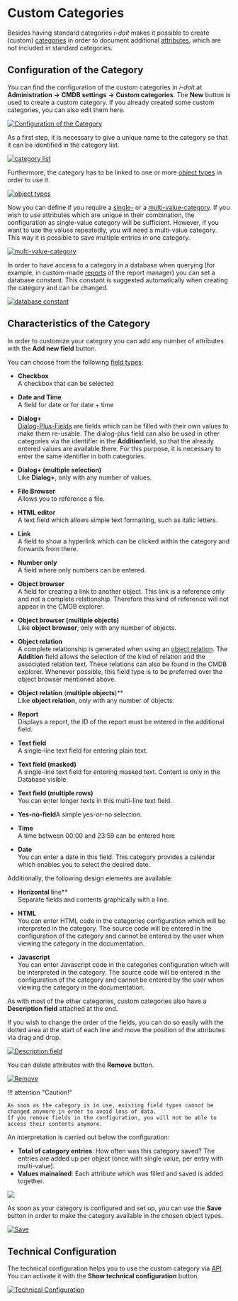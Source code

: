 # Custom Categories

Besides having standard categories _i-doit_ makes it possible to create (custom) [categories](./structure-of-the-it-documentation.md) in order to document additional [attributes](./structure-of-the-it-documentation.md), which are not included in standard categories.

Configuration of the Category
-----------------------------

You can find the configuration of the custom categories in _i-doit_ at **Administration** **→** **CMDB settings** **→** **Custom categories**. The **New** button is used to create a custom category. If you already created some custom categories, you can also edit them here.

[![Configuration of the Category](../assets/images/en/basics/custom-categories/1-cc.png)](../assets/images/en/basics/custom-categories/1-cc.png)

As a first step, it is necessary to give a unique name to the category so that it can be identified in the category list.

[![category list](../assets/images/en/basics/custom-categories/2-cc.png)](../assets/images/en/basics/custom-categories/2-cc.png)

Furthermore, the category has to be linked to one or more [object types](./structure-of-the-it-documentation.md) in order to use it.

[![object types](../assets/images/en/basics/custom-categories/3-cc.png)](../assets/images/en/basics/custom-categories/3-cc.png)

Now you can define if you require a [single-](./structure-of-the-it-documentation.md) or a [multi-value-category](./structure-of-the-it-documentation.md). If you wish to use attributes which are unique in their combination, the configuration as single-value category will be sufficient. However, if you want to use the values repeatedly, you will need a multi-value category. This way it is possible to save multiple entries in one category.

[![multi-value-category](../assets/images/en/basics/custom-categories/4-cc.png)](../assets/images/en/basics/custom-categories/4-cc.png)

In order to have access to a category in a database when querying (for example, in custom-made [reports](../evaluation/report-manager.md) of the report manager) you can set a database constant. This constant is suggested automatically when creating the category and can be changed.

[![database constant](../assets/images/en/basics/custom-categories/5-cc.png)](../assets/images/en/basics/custom-categories/5-cc.png)

Characteristics of the Category
-------------------------------

In order to customize your category you can add any number of attributes with the **Add new field** button.

You can choose from the following [field types](./attribute-fields.md):

*   **Checkbox**  
    A checkbox that can be selected
*   **Date and Time**  
    A field for date or for date + time
*   **Dialog+**  
    [Dialog-Plus-Fields](./dialog-admin.md) are fields which can be filled with their own values to make them re-usable. The dialog-plus field can also be used in other categories via the identifier in the **Addition**field, so that the already entered values are available there. For this purpose, it is necessary to enter the same identifier in both categories.
    
*   **Dialog+ (multiple selection)**  
    Like **Dialog+**, only with any number of values.
*   **File Browser**  
    Allows you to reference a file.
*   **HTML editor**  
    A text field which allows simple text formatting, such as italic letters.
*   **Link**  
    A field to show a hyperlink which can be clicked within the category and forwards from there.
*   **Number only**  
    A field where only numbers can be entered.
*   **Object browser**  
    A field for creating a link to another object. This link is a reference only and not a complete relationship. Therefore this kind of reference will not appear in the CMDB explorer.
    
*   **Object browser (multiple objects)**  
    Like **object browser**, only with any number of objects.
*   **Object relation**  
    A complete relationship is generated when using an [object relation](./object-relations.md). The **Addition** field allows the selection of the kind of relation and the associated relation text. These relations can also be found in the CMDB explorer. Whenever possible, this field type is to be preferred over the object browser mentioned above.
    
*   **Object relation** (**multiple objects**)**  
    Like **object relation**, only with any number of objects.
*   **Report**  
    Displays a report, the ID of the report must be entered in the additional field.
*   **Text field**  
    A single-line text field for entering plain text.
    
*   **Text field (masked)**  
    A single-line text field for entering masked text. Content is only in the Database visible.
*   **Text field (multiple rows)**  
    You can enter longer texts in this multi-line text field.
    
*   **Yes-no-field**A simple yes-or-no selection.
    
*   **Time**  
    A time between 00:00 and 23:59 can be entered here
*   **Date**  
    You can enter a date in this field. This category provides a calendar which enables you to select the desired date.

Additionally, the following design elements are available:

*   **Horizontal** **l**ine**  
    Separate fields and contents graphically with a line.
    
*   **HTML**  
    You can enter HTML code in the categories configuration which will be interpreted in the category. The source code will be entered in the configuration of the category and cannot be entered by the user when viewing the category in the documentation.
    
*   **Javascript**  
    You can enter Javascript code in the categories configuration which will be interpreted in the category. The source code will be entered in the configuration of the category and cannot be entered by the user when viewing the category in the documentation.
    

  

As with most of the other categories, custom categories also have a **Description field** attached at the end.

If you wish to change the order of the fields, you can do so easily with the dotted area at the start of each line and move the position of the attributes via drag and drop.

[![Description field](../assets/images/en/basics/custom-categories/6-cc.gif)](../assets/images/en/basics/custom-categories/6-cc.gif)

You can delete attributes with the **Remove** button.

[![Remove](../assets/images/en/basics/custom-categories/7-cc.gif)](../assets/images/en/basics/custom-categories/7-cc.gif)

!!! attention "Caution!"

    As soon as the category is in use, existing field types cannot be changed anymore in order to avoid loss of data.
    If you remove fields in the configuration, you will not be able to access their contents anymore.

An interpretation is carried out below the configuration:

*   **Total of category entries**: How often was this category saved? The entries are added up per object (once with single value, per entry with multi-value).
*   **Values mainained**: Each attribute which was filled and saved is added together.

[![](../assets/images/en/basics/custom-categories/8-cc.png)](../assets/images/en/basics/custom-categories/8-cc.png)

As soon as your category is configured and set up, you can use the **Save** button in order to make the category available in the chosen object types.

[![Save](../assets/images/en/basics/custom-categories/9-cc.png)](../assets/images/en/basics/custom-categories/9-cc.png)

Technical Configuration
-----------------------

The technical configuration helps you to use the custom category via [API](../i-doit-pro-add-ons/api/index.md). You can activate it with the **Show technical configuration** button.

[![Technical Configuration](../assets/images/en/basics/custom-categories/10-cc.png)](../assets/images/en/basics/custom-categories/10-cc.png)